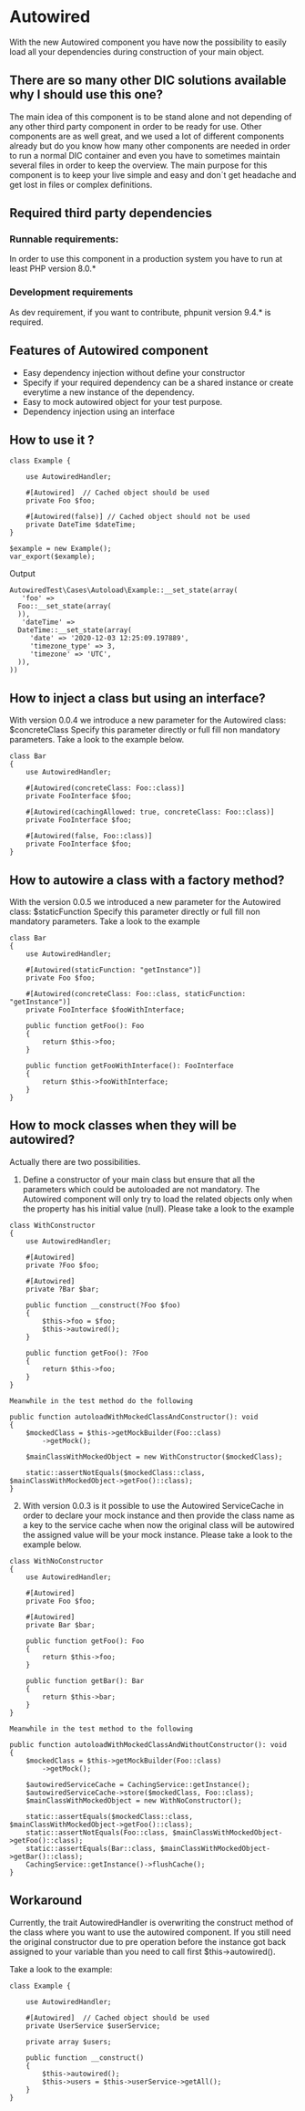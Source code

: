 # Autowired
With the new Autowired component you have now the possibility to easily load all your dependencies during construction of your main object.  

## There are so many other DIC solutions available why I should use this one?

The main idea of this component is to be stand alone and not depending of any other third party component in order to be ready for use.
Other components are as well great, and we used a lot of different components already but do you know how many other components are needed in order to run a normal DIC container and even you have to sometimes maintain several files in order to keep the overview.
The main purpose for this component is to keep your live simple and easy and don´t get headache and get lost in files or complex definitions.

## Required third party dependencies

### Runnable requirements:

In order to use this component in a production system you have to run at least PHP version 8.0.*

### Development requirements
As dev requirement, if you want to contribute, phpunit version 9.4.* is required.

## Features of Autowired component

- Easy dependency injection without define your constructor
- Specify if your required dependency can be a shared instance or create everytime a new instance of the dependency.
- Easy to mock autowired object for your test purpose.
- Dependency injection using an interface


## How to use it ?
```
class Example {
    
    use AutowiredHandler;

    #[Autowired]  // Cached object should be used
    private Foo $foo;

    #[Autowired(false)] // Cached object should not be used
    private DateTime $dateTime;   
}

$example = new Example();
var_export($example);
```
Output
```
AutowiredTest\Cases\Autoload\Example::__set_state(array(
   'foo' => 
  Foo::__set_state(array(
  )),
   'dateTime' => 
  DateTime::__set_state(array(
     'date' => '2020-12-03 12:25:09.197889',
     'timezone_type' => 3,
     'timezone' => 'UTC',
  )),
))
```

## How to inject a class but using an interface?

With version 0.0.4 we introduce a new parameter for the Autowired class: $concreteClass
Specify this parameter directly or full fill non mandatory parameters. Take a look to the example below.

```
class Bar
{
    use AutowiredHandler;

    #[Autowired(concreteClass: Foo::class)]
    private FooInterface $foo;

    #[Autowired(cachingAllowed: true, concreteClass: Foo::class)]
    private FooInterface $foo;

    #[Autowired(false, Foo::class)]
    private FooInterface $foo;
}
```

## How to autowire a class with a factory method?

With the version 0.0.5 we introduced a new parameter for the Autowired class: $staticFunction
Specify this parameter directly or full fill non mandatory parameters. Take a look to the example

```
class Bar
{
    use AutowiredHandler;

    #[Autowired(staticFunction: "getInstance")]
    private Foo $foo;
    
    #[Autowired(concreteClass: Foo::class, staticFunction: "getInstance")]
    private FooInterface $fooWithInterface;

    public function getFoo(): Foo
    {
        return $this->foo;
    }

    public function getFooWithInterface(): FooInterface
    {
        return $this->fooWithInterface;
    }
}
```


## How to mock classes when they will be autowired?

Actually there are two possibilities.

1. Define a constructor of your main class but ensure that all the parameters which could be autoloaded are not mandatory. The Autowired component will only try to load the related objects only when the property has his initial value (null). Please take a look to the example
   
```
class WithConstructor
{
    use AutowiredHandler;

    #[Autowired]
    private ?Foo $foo;

    #[Autowired]
    private ?Bar $bar;

    public function __construct(?Foo $foo)
    {
        $this->foo = $foo;
        $this->autowired();
    }

    public function getFoo(): ?Foo
    {
        return $this->foo;
    }
}

Meanwhile in the test method do the following

public function autoloadWithMockedClassAndConstructor(): void
{
    $mockedClass = $this->getMockBuilder(Foo::class)
        ->getMock();

    $mainClassWithMockedObject = new WithConstructor($mockedClass);

    static::assertNotEquals($mockedClass::class, $mainClassWithMockedObject->getFoo()::class);
}
```


2. With version 0.0.3 is it possible to use the Autowired ServiceCache in order to declare your mock instance and then provide the class name as a key to the service cache when now the original class will be autowired the assigned value will be your mock instance. Please take a look to the example below.

```
class WithNoConstructor
{
    use AutowiredHandler;

    #[Autowired]
    private Foo $foo;

    #[Autowired]
    private Bar $bar;

    public function getFoo(): Foo
    {
        return $this->foo;
    }

    public function getBar(): Bar
    {
        return $this->bar;
    }
}

Meanwhile in the test method to the following

public function autoloadWithMockedClassAndWithoutConstructor(): void
{
    $mockedClass = $this->getMockBuilder(Foo::class)
        ->getMock();

    $autowiredServiceCache = CachingService::getInstance();
    $autowiredServiceCache->store($mockedClass, Foo::class);
    $mainClassWithMockedObject = new WithNoConstructor();

    static::assertEquals($mockedClass::class, $mainClassWithMockedObject->getFoo()::class);
    static::assertNotEquals(Foo::class, $mainClassWithMockedObject->getFoo()::class);
    static::assertEquals(Bar::class, $mainClassWithMockedObject->getBar()::class);
    CachingService::getInstance()->flushCache();
}
```

## Workaround
Currently, the trait AutowiredHandler is overwriting the construct method of the class where you want to use the autowired component.
If you still need the original constructor due to pre operation before the instance got back assigned to your variable than you need to call first $this->autowired().

Take a look to the example:
```
class Example {
    
    use AutowiredHandler;

    #[Autowired]  // Cached object should be used
    private UserService $userService;   
    
    private array $users;
    
    public function __construct() 
    {
        $this->autowired();
        $this->users = $this->userService->getAll();
    }
}
```
